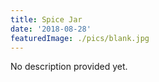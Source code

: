 ```yaml
---
title: Spice Jar
date: '2018-08-28'
featuredImage: ./pics/blank.jpg
---
```


No description provided yet.
